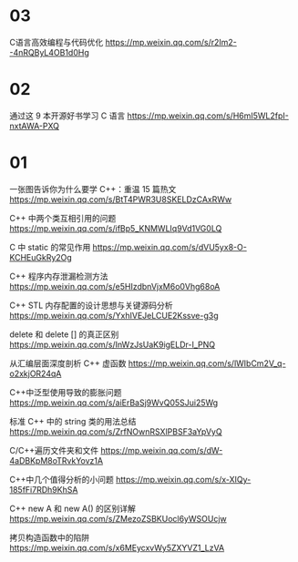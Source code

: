 
# 03

C语言高效编程与代码优化 https://mp.weixin.qq.com/s/r2Im2--4nRQByL4OB1d0Hg

# 02

通过这 9 本开源好书学习 C 语言 https://mp.weixin.qq.com/s/H6mI5WL2fpI-nxtAWA-PXQ

# 01

一张图告诉你为什么要学 C++：重温 15 篇热文 https://mp.weixin.qq.com/s/BtT4PWR3U8SKELDzCAxRWw

C++ 中两个类互相引用的问题 https://mp.weixin.qq.com/s/ifBp5_KNMWLIq9Vd1VG0LQ

C 中 static 的常见作用 https://mp.weixin.qq.com/s/dVU5yx8-O-KCHEuGkRy2Og

C++ 程序内存泄漏检测方法 https://mp.weixin.qq.com/s/e5HIzdbnVjxM6o0Vhg68oA

C++ STL 内存配置的设计思想与关键源码分析 https://mp.weixin.qq.com/s/YxhIVEJeLCUE2Kssve-g3g

delete 和 delete [] 的真正区别 https://mp.weixin.qq.com/s/InWzJsUaK9igELDr-I_PNQ

从汇编层面深度剖析 C++ 虚函数 https://mp.weixin.qq.com/s/lWIbCm2V_q-o2xkjOR24qA

C++中泛型使用导致的膨胀问题 https://mp.weixin.qq.com/s/aiErBaSj9WvQ05SJui25Wg

标准 C++ 中的 string 类的用法总结 https://mp.weixin.qq.com/s/ZrfNOwnRSXlPBSF3aYpVyQ

C/C++遍历文件夹和文件 https://mp.weixin.qq.com/s/dW-4aDBKpM8oTRvkYovz1A

C++中几个值得分析的小问题 https://mp.weixin.qq.com/s/x-XIQy-185fFi7RDh9KhSA

C++ new A 和 new A() 的区别详解 https://mp.weixin.qq.com/s/ZMezoZSBKUocl6yWSOUcjw

拷贝构造函数中的陷阱 https://mp.weixin.qq.com/s/x6MEycxvWy5ZXYVZ1_LzVA
